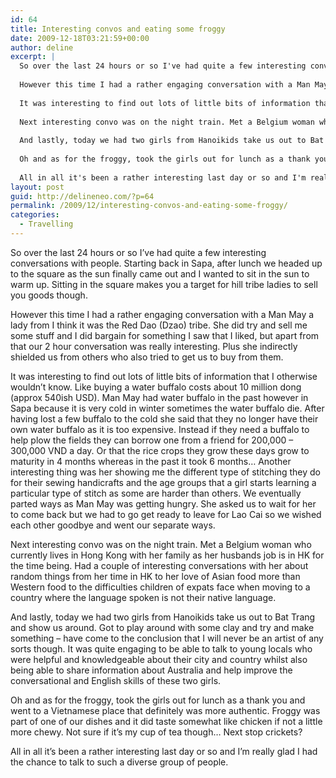 ```yaml
---
id: 64
title: Interesting convos and eating some froggy
date: 2009-12-18T03:21:59+00:00
author: deline
excerpt: |
  So over the last 24 hours or so I've had quite a few interesting conversations with people. Starting back in Sapa, after lunch we headed up to the square as the sun finally came out and I wanted to sit in the sun to warm up. Sitting in the square makes you a target for hill tribe ladies to sell you goods though.
  
  However this time I had a rather engaging conversation with a Man May a lady from I think it was the Red Dao (Dzao) tribe. She did try and sell me some stuff and I did bargain for something I saw that I liked, but apart from that our 2 hour conversation was really interesting. Plus she indirectly shielded us from others who also tried to get us to buy from them.
  
  It was interesting to find out lots of little bits of information that I otherwise wouldn't know. Like buying a water buffalo costs about 10 million dong (approx 540ish USD). Man May had water buffalo in the past however in Sapa because it is very cold in winter sometimes the water buffalo die. After having lost a few buffalo to the cold she said that they no longer have their own water buffalo as it is too expensive. Instead if they need a buffalo to help plow the fields they can borrow one from a friend for 200,000 - 300,000 VND a day. Or that the rice crops they grow these days grow to maturity in 4 months whereas in the past it took 6 months... Another interesting thing was her showing me the different type of stitching they do for their sewing handicrafts and the age groups that a girl starts learning a particular type of stitch as some are harder than others. We eventually parted ways as Man May was getting hungry. She asked us to wait for her to come back but we had to go get ready to leave for Lao Cai so we wished each other goodbye and went our separate ways.
  
  Next interesting convo was on the night train. Met a Belgium woman who currently lives in Hong Kong with her family as her husbands job is in HK for the time being. Had a couple of interesting conversations with her about random things from her time in HK to her love of Asian food more than Western food to the difficulties children of expats face when moving to a country where the language spoken is not their native language.
  
  And lastly, today we had two girls from Hanoikids take us out to Bat Trang and show us around. Got to play around with some clay and try and make something - have come to the conclusion that I will never be an artist of any sorts though. It was quite engaging to be able to talk to young locals who were helpful and knowledgeable about their city and country whilst also being able to share information about Australia and help improve the conversational and English skills of these two girls.
  
  Oh and as for the froggy, took the girls out for lunch as a thank you and went to a Vietnamese place that definitely was more authentic. Froggy was part of one of our dishes and it did taste somewhat like chicken if not a little more chewy. Not sure if it's my cup of tea though... Next stop crickets?
  
  All in all it's been a rather interesting last day or so and I'm really glad I had the chance to talk to such a diverse group of people.
layout: post
guid: http://delineneo.com/?p=64
permalink: /2009/12/interesting-convos-and-eating-some-froggy/
categories:
  - Travelling
---
```

So over the last 24 hours or so I&#8217;ve had quite a few interesting conversations with people. Starting back in Sapa, after lunch we headed up to the square as the sun finally came out and I wanted to sit in the sun to warm up. Sitting in the square makes you a target for hill tribe ladies to sell you goods though.

However this time I had a rather engaging conversation with a Man May a lady from I think it was the Red Dao (Dzao) tribe. She did try and sell me some stuff and I did bargain for something I saw that I liked, but apart from that our 2 hour conversation was really interesting. Plus she indirectly shielded us from others who also tried to get us to buy from them.

It was interesting to find out lots of little bits of information that I otherwise wouldn&#8217;t know. Like buying a water buffalo costs about 10 million dong (approx 540ish USD). Man May had water buffalo in the past however in Sapa because it is very cold in winter sometimes the water buffalo die. After having lost a few buffalo to the cold she said that they no longer have their own water buffalo as it is too expensive. Instead if they need a buffalo to help plow the fields they can borrow one from a friend for 200,000 &#8211; 300,000 VND a day. Or that the rice crops they grow these days grow to maturity in 4 months whereas in the past it took 6 months&#8230; Another interesting thing was her showing me the different type of stitching they do for their sewing handicrafts and the age groups that a girl starts learning a particular type of stitch as some are harder than others. We eventually parted ways as Man May was getting hungry. She asked us to wait for her to come back but we had to go get ready to leave for Lao Cai so we wished each other goodbye and went our separate ways.

Next interesting convo was on the night train. Met a Belgium woman who currently lives in Hong Kong with her family as her husbands job is in HK for the time being. Had a couple of interesting conversations with her about random things from her time in HK to her love of Asian food more than Western food to the difficulties children of expats face when moving to a country where the language spoken is not their native language.

And lastly, today we had two girls from Hanoikids take us out to Bat Trang and show us around. Got to play around with some clay and try and make something &#8211; have come to the conclusion that I will never be an artist of any sorts though. It was quite engaging to be able to talk to young locals who were helpful and knowledgeable about their city and country whilst also being able to share information about Australia and help improve the conversational and English skills of these two girls.

Oh and as for the froggy, took the girls out for lunch as a thank you and went to a Vietnamese place that definitely was more authentic. Froggy was part of one of our dishes and it did taste somewhat like chicken if not a little more chewy. Not sure if it&#8217;s my cup of tea though&#8230; Next stop crickets?

All in all it&#8217;s been a rather interesting last day or so and I&#8217;m really glad I had the chance to talk to such a diverse group of people.